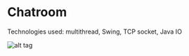# Chatroom

Technologies used: multithread, Swing, TCP socket, Java IO

![alt tag](https://raw.githubusercontent.com/imhangoo/Chatroom/master/chatroom-screenshot.png)

